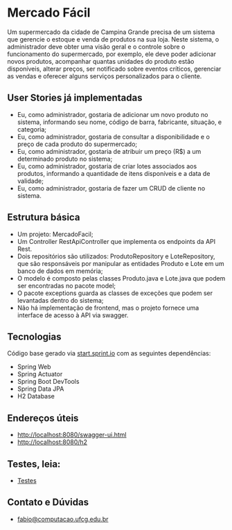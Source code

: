 # Mercado Fácil
 
Um supermercado da cidade de Campina Grande precisa de um sistema que gerencie o estoque e venda de produtos na sua loja. Neste sistema, o administrador deve obter uma visão geral e o controle sobre o funcionamento do supermercado, por exemplo, ele deve poder adicionar novos produtos, acompanhar quantas unidades do produto estão disponíveis, alterar preços, ser notificado sobre eventos críticos, gerenciar as vendas e oferecer alguns serviços personalizados para o cliente.

## User Stories já implementadas

- Eu, como administrador, gostaria de adicionar um novo produto no sistema,
informando seu nome, código de barra, fabricante, situação, e categoria;
- Eu, como administrador, gostaria de consultar a disponibilidade e o preço de cada
produto do supermercado;
- Eu, como administrador, gostaria de atribuir um preço (R$) a um determinado
produto no sistema;
- Eu, como administrador, gostaria de criar lotes associados aos produtos,
informando a quantidade de itens disponíveis e a data de validade;
- Eu, como administrador, gostaria de fazer um CRUD de cliente no sistema.

## Estrutura básica

- Um projeto: MercadoFacil;
- Um Controller RestApiController que implementa os endpoints da API Rest.
- Dois repositórios são utilizados: ProdutoRepository e LoteRepository, que são responsáveis por manipular as entidades Produto e Lote em um banco de dados em memória;
- O modelo é composto pelas classes Produto.java e Lote.java que podem ser
encontradas no pacote model;
- O pacote exceptions guarda as classes de exceções que podem ser levantadas
dentro do sistema;
- Não há implementação de frontend, mas o projeto fornece uma interface de acesso à API via swagger.

## Tecnologias
Código base gerado via [start.sprint.io](https://start.spring.io/#!type=maven-project&language=java&platformVersion=2.3.3.RELEASE&packaging=jar&jvmVersion=1.8&groupId=com.example&artifactId=EstoqueFacil&name=EstoqueFacil&description=Projeto%20Estoque%20Facil&packageName=com.example.EstoqueFacil&dependencies=web,actuator,devtools,data-jpa,h2) com as seguintes dependências:  

- Spring Web
- Spring Actuator
- Spring Boot DevTools
- Spring Data JPA
- H2 Database

## Endereços úteis

- [http://localhost:8080/swagger-ui.html](http://localhost:8080/swagger-ui.html)
- [http://localhost:8080/h2](http://localhost:8080/h2)

## Testes, leia:

- [Testes](Tests.md)

## Contato e Dúvidas

- fabio@computacao.ufcg.edu.br



